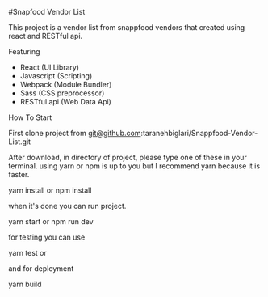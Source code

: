 #Snapfood Vendor List

This project is a vendor list from snappfood vendors that created using react and RESTful api.

Featuring

- React (UI Library)
- Javascript (Scripting)
- Webpack (Module Bundler)
- Sass (CSS preprocessor)
- RESTful api (Web Data Api)

How To Start

First clone project from git@github.com:taranehbiglari/Snappfood-Vendor-List.git

After download, in directory of project, please type one of these in your terminal. using yarn or npm is up to you but I recommend yarn because it is faster.

yarn install   or   npm install

when it's done you can run project.

yarn start    or    npm run dev

for testing you can use

yarn test    or

and for deployment

yarn build

